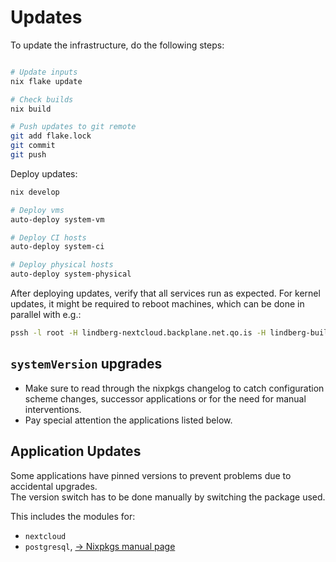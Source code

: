# Updates

To update the infrastructure, do the following steps:

```bash

# Update inputs
nix flake update

# Check builds
nix build

# Push updates to git remote
git add flake.lock
git commit
git push
```

Deploy updates:

```bash
nix develop

# Deploy vms
auto-deploy system-vm

# Deploy CI hosts
auto-deploy system-ci

# Deploy physical hosts
auto-deploy system-physical


```

After deploying updates, verify that all services run as expected.
For kernel updates, it might be required to reboot machines, which can be done in parallel with e.g.:

```bash
pssh -l root -H lindberg-nextcloud.backplane.net.qo.is -H lindberg-build.backplane.net.qo.is reboot
```

## `systemVersion` upgrades

- Make sure to read through the nixpkgs changelog to catch configuration scheme changes,
  successor applications or for the need for manual interventions.
- Pay special attention the applications listed below.

## Application Updates

Some applications have pinned versions to prevent problems due to accidental upgrades.\
The version switch has to be done manually by switching the package used.

This includes the modules for:

- `nextcloud`
- `postgresql`, [→ Nixpkgs manual page](https://nixos.org/manual/nixos/stable/#module-services-postgres-upgrading)
